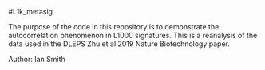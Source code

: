 #L1k_metasig 
  
The purpose of the code in this repository is to demonstrate the autocorrelation phenomenon
in L1000 signatures. This is a reanalysis of the data used in the DLEPS Zhu et al 2019 
Nature Biotechnology paper. 

Author: Ian Smith
